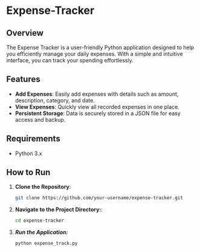 # Expense-Tracker

## Overview
The Expense Tracker is a user-friendly Python application designed to help you efficiently manage your daily expenses. With a simple and intuitive interface, you can track your spending effortlessly.

## Features
- **Add Expenses**: Easily add expenses with details such as amount, description, category, and date.
- **View Expenses**: Quickly view all recorded expenses in one place.
- **Persistent Storage**: Data is securely stored in a JSON file for easy access and backup.

## Requirements
- Python 3.x

## How to Run
1. **Clone the Repository**:
   ```bash
   git clone https://github.com/your-username/expense-tracker.git
2. **Navigate to the Project Directory:**:
   ```bash
   cd expense-tracker
3. ***Run the Application:***
   ```bash
   python expense_track.py
